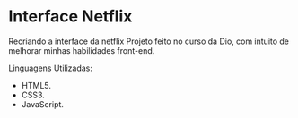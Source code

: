 # Interface Netflix
Recriando a interface da netflix
Projeto feito no curso da Dio, com intuito de melhorar minhas habilidades front-end.

Linguagens Utilizadas:
* HTML5.
* CSS3.
* JavaScript.
